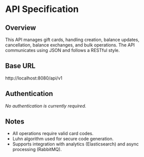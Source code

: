 # API Specification

## Overview

This API manages gift cards, handling creation, balance updates, cancellation, balance exchanges, and bulk operations. The API communicates using JSON and follows a RESTful style.

## Base URL

http://localhost:8080/api/v1

## Authentication

_No authentication is currently required._

## Notes

- All operations require valid card codes.
- Luhn algorithm used for secure code generation.
- Supports integration with analytics (Elasticsearch) and async processing (RabbitMQ).